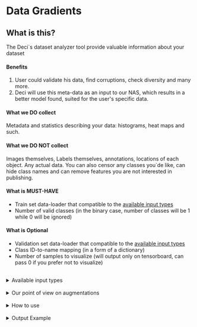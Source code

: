 # Data Gradients
## What is this?
The Deci`s dataset analyzer tool provide valuable information about your dataset
#### Benefits 
1. User could validate his data, find corruptions, check diversity and many more. 
2. Deci will use this meta-data as an input to our NAS, which results in a better model found, suited for the user's specific data.
#### What we DO collect
Metadata and statistics describing your data: histograms, heat maps and such.
#### What we DO NOT collect
Images themselves, Labels themselves, annotations, locations of each object. Any actual data.
You can also censor any classes you`de like, can hide class names and can remove features you are not interested in publishing. 


#### What is MUST-HAVE

* Train set data-loader that compatible to the [available input types](#available-input-types)
* Number of valid classes (in the binary case, number of classes will be 1 while 0 will be ignored)

#### What is Optional

* Validation set data-loader that compatible to the [available input types](#Available-input-types)
* Class ID-to-name mapping (in a form of a dictionary)
* Number of samples to visualize (will output only on tensorboard, can pass 0 if you prefer not to visualize)

<br>


<details>
    <summary> Available input types     </summary>



### Iterables
Python iterables objects implement the `next()` method for getting next object from iterator.
<br>
Can be ``torch.dataloader``, but not must.

### Images & Labels Objects
We support various of types for handling images or labels:
* `torch.Tensor`
* `numpy.ndarray`
* `PIL.Image`
* `Python Dictionary` (See [Python Dictionary Handling](#Python dictionary handling]))

<br>
<pre>
<details>
<summary>My dataset returns dictionary</summary>

```python
def __getitem__(...):
    return {'my_images': images: torch.Tensor,
            'my_labels': labels: numpy.ndarray,
            'my_extras': extras: List[str]
            }
```
OR
```python
def __getitem__(...):
    return images: torch.Tensor, {'my_labels': labels, 'my_other_labels': other_labels, 'labels_paths': labels_paths}
```
OR
```python
def __getitem__(...):
    return {'bgr_images': bgr_images, 'grayscale_images': grayscale_images}, labels: torch.Tensor
```
#### Python dictionary handling
As for the python dictionary, because of the various ways of getting
an item out of it, we will activate an interactive small utility
for extracting the right object out of the dictionary. This tool will map all the 
objects that this dictionary holds, and will ask you to choose which one is
the right one, either for "images" or for "labels".

Example:
```yaml
{
     all_labels: {
          not_good_torch_labels: Tensor ⓪,
          not_good_np_labels: ndarray ①,
          good_torch_labels: Tensor ②
     },
     something_other_then_labels: ndarray ③
}

prompt >> which one of the yellow items is your required data?
user input >> 2
```

</details>
</pre>
<br>
<pre>
<details>
<summary> My dataset returns a tuple</summary>

```python
def __getitem__(...):
    return images, labels
```
</details>
</pre>
<br>
<pre>
<details>

<summary> My dataset requires custom support </summary>

In that case, you can pass the manager a Callable (lambda or function), which handles images and labels separately.

```python
def images_extractor(x):
    x = x['images']['bgr_images']
    x /= 255.
    return x

labels_extractor = lambda x: (x['labels']['masks'] / 255.)

da = SegmentationAnalysisManager(
    train_data=train_loader,
    val_data=val_loader,
    images_extractor=images_extractor,
    labels_extarctor=labels_extractor)
```
</details>
</pre>

<br>


</details>

<br>
<details>
<summary>
Our point of view on augmentations
</summary>
<br>
Using this tool will have different benefits working with data augmentations, and without.

Augmented data will give us a better visualization of the model's point of view of the data, which will be more realistic in terms of finding problems with the training data, etc.

Raw data could be a stronger validation for the data aggregating, labeling and diversity of it.

Both options are good, but it is more important for us to see what the model will see on his training.

</details>

<br>
<details>
    <summary>How to use</summary>




### 1. Install data-gradients

```bash
pip install data_gradients-X.Y.Z-py3-none-any.whl
```
### 2. Install requirements

```bash
pip install -r requirements.txt 
```
### 3. Run analysis manager

```python
from torch.utils.data import DataLoader
from torchvision.transforms import CenterCrop, ToTensor, Compose

from src import SegmentationAnalysisManager
from data.bdd_dataset import BDDDataset

# Create torch DataSet
train_dataset = BDDDataset(data_folder="src/data_gradients/example_dataset/bdd_example", split='train', transform=Compose([ToTensor()]))
val_dataset = BDDDataset(data_folder="src/data_gradients/example_dataset/bdd_example", split='val', transform=Compose([ToTensor()]))

# Create torch DataLoader
train_loader = DataLoader(train_dataset, batch_size=8)
val_loader = DataLoader(val_dataset, batch_size=8)

da = SegmentationAnalysisManager(train_data=train_loader,
                                 val_data=val_loader,
                                 num_classes=BDDDataset.NUM_CLASSES)

da.run()


```
### 4. After progress is finished, view results through tensorboard

```bash
tensorboard --logdir=logs --bind_all
```
Click on link and view results:

``TensorBoard 2.11.0 at http://localhost:6007/ (Press CTRL+C to quit)``

</details>
<br>

<details>
<summary>
Output Example
</summary>

![Example output 1](data/example_outputs/output_example1.png)

![Example output 2](data/example_outputs/output_example2.png)

![Example output 3](data/example_outputs/output_example3.png)

</details>

